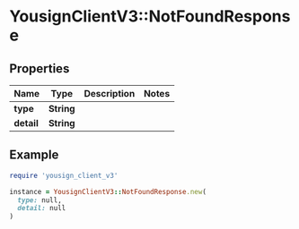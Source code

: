 # YousignClientV3::NotFoundResponse

## Properties

| Name | Type | Description | Notes |
| ---- | ---- | ----------- | ----- |
| **type** | **String** |  |  |
| **detail** | **String** |  |  |

## Example

```ruby
require 'yousign_client_v3'

instance = YousignClientV3::NotFoundResponse.new(
  type: null,
  detail: null
)
```

